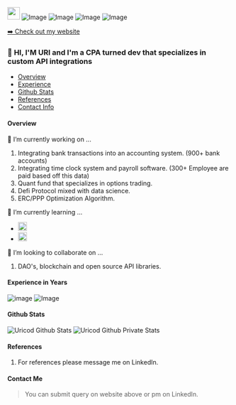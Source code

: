 <a href="https://www.linkedin.com/in/urinussbaum/"><img src="https://img.shields.io/badge/linkedin-%230077B5.svg?&style=for-the-badge&logo=linkedin&logoColor=white" height=28></a>
![Image](https://img.shields.io/badge/Microsoft_Excel-217346?style=for-the-badge&logo=microsoft-excel&logoColor=white)
![Image](https://img.shields.io/badge/Python-FFD43B?style=for-the-badge&logo=python&logoColor=darkgreen)
![Image](https://img.shields.io/badge/Pandas-2C2D72?style=for-the-badge&logo=pandas&logoColor=white)
![Image](https://img.shields.io/badge/PyTorch-EE4C2C?style=for-the-badge&logo=PyTorch&logoColor=white)


<p><a href="https://www.automationconslt.com">➡️ Check out my website</a></p>

### 👋 **HI, I'M URI and I'm a CPA turned dev that specializes in custom API integrations**
- [Overview](#overview)
- [Experience](#experience-in-years)
- [Github Stats](#github-stats)
- [References](#references)
- [Contact Info](#contact-me)

#### **Overview**
🔭 I’m currently working on ...

 1. Integrating bank transactions into an accounting system. (900+ bank accounts)
 1. Integrating time clock system and payroll software. (300+ Employee are paid based off this data)
 1. Quant fund that specializes in options trading.
 1. Defi Protocol mixed with data science. 
 1. ERC/PPP Optimization Algorithm.

🌱 I’m currently learning ...
- <img src="https://img.shields.io/badge/Solidity-e6e6e6?style=for-the-badge&logo=solidity&logoColor=black" height=20/>
- <img src="https://img.shields.io/badge/TypeScript-007ACC?style=for-the-badge&logo=typescript&logoColor=white" height=20/>

👯 I’m looking to collaborate on ...
1. DAO's, blockchain and open source API libraries.

#### **Experience in Years**
![image](https://img.shields.io/badge/Python-5-green)
![Image](https://img.shields.io/badge/VBA-6-orange)

#### **Github Stats**
![Uricod Github Stats](https://github-readme-stats.vercel.app/api?username=uricod&show_icons=true&theme=dracula&count_private=true&hide=issues,contribs&include_all_commits=true)
![Uricod Github Private Stats](https://github-readme-stats-hazel-five.vercel.app/api?username=uricod&count_private=true)


#### **References**
1. For references please message me on LinkedIn.

#### **Contact Me**
> You can submit query on website above or pm on LinkedIn.


<!--
Here are some ideas to get you started:

 ...


- 🤔 I’m looking for help with ...
- 💬 Ask me about ...
- 📫 How to reach me: ...
- 😄 Pronouns: ...
- ⚡ Fun fact: ...
-->
